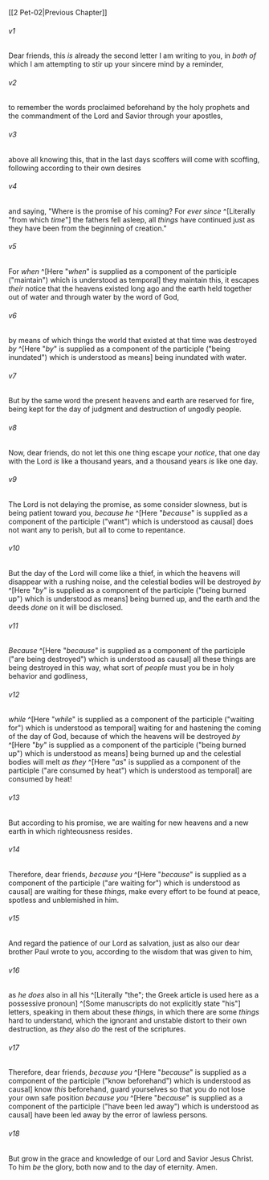 ﻿---
aliases:
  - 2 Peter 3
---

[[2 Pet-02|Previous Chapter]]

###### v1
Dear friends, this _is_ already the second letter I am writing to you, in _both of_ which I am attempting to stir up your sincere mind by a reminder,

###### v2
to remember the words proclaimed beforehand by the holy prophets and the commandment of the Lord and Savior through your apostles,

###### v3
above all knowing this, that in the last days scoffers will come with scoffing, following according to their own desires

###### v4
and saying, "Where is the promise of his coming? For _ever since_ ^[Literally "from which _time_"] the fathers fell asleep, all _things_ have continued just as they have been from the beginning of creation."

###### v5
For _when_ ^[Here "_when_" is supplied as a component of the participle ("maintain") which is understood as temporal] they maintain this, it escapes _their_ notice that the heavens existed long ago and the earth held together out of water and through water by the word of God,

###### v6
by means of which things the world that existed at that time was destroyed _by_ ^[Here "_by_" is supplied as a component of the participle ("being inundated") which is understood as means] being inundated with water.

###### v7
But by the same word the present heavens and earth are reserved for fire, being kept for the day of judgment and destruction of ungodly people.

###### v8
Now, dear friends, do not let this one thing escape your _notice_, that one day with the Lord _is_ like a thousand years, and a thousand years _is_ like one day.

###### v9
The Lord is not delaying the promise, as some consider slowness, but is being patient toward you, _because he_ ^[Here "_because_" is supplied as a component of the participle ("want") which is understood as causal] does not want any to perish, but all to come to repentance.

###### v10
But the day of the Lord will come like a thief, in which the heavens will disappear with a rushing noise, and the celestial bodies will be destroyed _by_ ^[Here "_by_" is supplied as a component of the participle ("being burned up") which is understood as means] being burned up, and the earth and the deeds _done_ on it will be disclosed.

###### v11
_Because_ ^[Here "_because_" is supplied as a component of the participle ("are being destroyed") which is understood as causal] all these things are being destroyed in this way, what sort of _people_ must you be in holy behavior and godliness,

###### v12
_while_ ^[Here "_while_" is supplied as a component of the participle ("waiting for") which is understood as temporal] waiting for and hastening the coming of the day of God, because of which the heavens will be destroyed _by_ ^[Here "_by_" is supplied as a component of the participle ("being burned up") which is understood as means] being burned up and the celestial bodies will melt _as they_ ^[Here "_as_" is supplied as a component of the participle ("are consumed by heat") which is understood as temporal] are consumed by heat!

###### v13
But according to his promise, we are waiting for new heavens and a new earth in which righteousness resides.

###### v14
Therefore, dear friends, _because you_ ^[Here "_because_" is supplied as a component of the participle ("are waiting for") which is understood as causal] are waiting for these _things_, make every effort to be found at peace, spotless and unblemished in him.

###### v15
And regard the patience of our Lord as salvation, just as also our dear brother Paul wrote to you, according to the wisdom that was given to him,

###### v16
as _he does_ also in all his ^[Literally "the"; the Greek article is used here as a possessive pronoun] ^[Some manuscripts do not explicitly state "his"] letters, speaking in them about these _things_, in which there are some _things_ hard to understand, which the ignorant and unstable distort to their own destruction, as _they_ also _do_ the rest of the scriptures.

###### v17
Therefore, dear friends, _because you_ ^[Here "_because_" is supplied as a component of the participle ("know beforehand") which is understood as causal] know _this_ beforehand, guard yourselves so that you do not lose your own safe position _because you_ ^[Here "_because_" is supplied as a component of the participle ("have been led away") which is understood as causal] have been led away by the error of lawless persons.

###### v18
But grow in the grace and knowledge of our Lord and Savior Jesus Christ. To him _be_ the glory, both now and to the day of eternity. Amen.